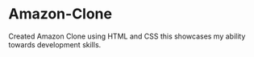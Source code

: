 # Amazon-Clone
Created Amazon Clone using HTML and CSS this showcases my ability towards development skills.
